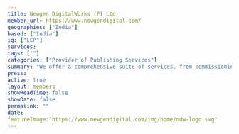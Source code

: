 ```yaml
---
title: Newgen DigitalWorks (P) Ltd
member_url: https://www.newgendigital.com/
geographies: ["India"]
based: ["India"]
ig: ["LCP"] 
services: 
tags: [""]
categories: ["Provider of Publishing Services"]
summary: "We offer a comprehensive suite of services, from commissioning to delivery, tailored for large corporate to independent and niche publishers. Our established relationships with leading publishers underscore our commitment to excellence and partnership."
press:
active: true
layout: members
showReadTime: false
showDate: false
permalink: ""
date: 
featureImage:"https://www.newgendigital.com/img/home/ndw-logo.svg"
---
```

